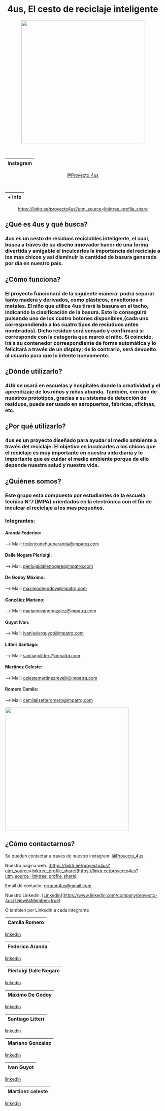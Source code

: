 <div align="center">

# 4us, El cesto de reciclaje inteligente

<img src="https://github.com/impatrq/4us/blob/f265eab5edb35ead9f11398bbf3d8ad37b8fc687/_4us_Logo.jpg" width="400" />

&nbsp;

|  Instagram  |
| ----------- |
[@Proyecto_4us](https://www.instagram.com/Proyecto_4us) 
  
&nbsp;
  
  | + info |
  | ----------- |
https://linktr.ee/proyecto4us?utm_source=linktree_profile_share
  
  

  
</div>

## ¿Qué es 4us y qué busca? 
### 4us es un cesto de residuos reciclables inteligente, el cual, busca a través de su diseño innovador hacer de una forma divertida y amigable el inculcarles la importancia del reciclaje a los mas chicos y así disminuir la cantidad de basura generada por día en nuestro país. 

## ¿Cómo funciona?
### El proyecto funcionará de la siguiente manera: podrá separar tanto madera y derivados, como plásticos, envoltorios o metales. El niño que utilice 4us tirará la basura en el tacho, indicando la clasificación de la basura. Esto lo conseguirá pulsando uno de los cuatro botones disponibles,(cada uno correspondiendo a los cuatro tipos de resiuduos antes nombrados). Dicho residuo será sensado y confirmará si corresponde con la categoría que marcó el niño. Si coincide, irá a su contenedor correspondiente de forma automática y lo felicitará a través de un display; de lo contrario, será devuelto al usuario para que lo intente nuevamente.

## ¿Dónde utilizarlo?
### 4US se usará en escuelas y hospitales donde la creatividad y el aprendizaje de los niños y niñas abunda. También, con uno de nuestros prototipos, gracias a su sistema de detección de residuos, puede ser usado en aeropuertos, fábricas, oficinas, etc.

## ¿Por qué utilizarlo?
### 4us es un proyecto diseñado para ayudar al medio ambiente a través del reciclaje. El objetivo es inculcarles a los chicos que el reciclaje es muy importante en nuestra vida diaria y lo importante que es cuidar el medio ambiente porque de ello depende nuestra salud y nuestra vida. 

## ¿Quiénes somos?
### Este grupo esta compuesto por estudiantes de la escuela tecnica N°7 (IMPA) orientados en la electrónica con el fin de inculcar el reciclaje a los mas pequeños.

### Integrantes:

#### Aranda Federico:
--> Mail: federiconehuenaranda@impatrq.com

#### Dalle Nogare Pierluigi:
--> Mail: pierluigidallenogare@impatrq.com

#### De Godoy Máximo:
--> Mail: maximodegodoy@impatrq.com

#### González Mariano:
--> Mail: marianoivangonzalez@impatrq.com

#### Guyot Ivan:
--> Mail: ivanjavierguyot@impatrq.com

#### Litteri Santiago:
--> Mail: santiagolitteri@impatrq.com

#### Martinez Celeste:
--> Mail: celestemartinezrevelli@impatrq.com

#### Romero Camila:
--> Mail: camilalisetteromero@impatrq.com


<img src="https://user-images.githubusercontent.com/103277938/204871554-b91ae2cb-19ed-493a-8c44-138090f13ec2.png" width="400" />

## ¿Cómo contactarnos? 
Se pueden contactar a través de nuestro instagram.
[@Proyecto_4us](https://www.instagram.com/Proyecto_4us)

Nuestra pagina web.
[https://linktr.ee/proyecto4us?utm_source=linktree_profile_share](https://linktr.ee/proyecto4us?utm_source=linktree_profile_share)

Email de contacto.
[grupon4us@gmail.com](grupon4us@gmail.com)

Nuestro Linkedin.
[[Linkedin](https://www.linkedin.com/company/proyecto-4us/?viewAsMember=true)](https://www.linkedin.com/company/proyecto-4us/?viewAsMember=true)

O tambien por Linkedin a cada integrante


| Camila Romero |
|-------------------|
[linkedin](https://www.linkedin.com/in/camilaromero23)

| Federico Aranda |
|-------------------|
[linkedin](https://www.linkedin.com/in/federico-aranda-27615a239)

| Pierluigi Dalle Nogare |
|-------------------|
[linkedin](https://www.linkedin.com/in/pierluigidn)

| Maximo De Godoy |
|-------------------|
[linkedin](https://www.linkedin.com/in/maximo-de-godoy-2124bb22a)

| Santiago Litteri |
|-------------------|
[linkedin](https://www.linkedin.com/in/santiago-litteri-97432a142)

| Mariano Gonzalez |
|-------------------|
[linkedin](https://www.linkedin.com/in/mariano-iv%C3%A1n-gonz%C3%A1lez-66828a239)

| Ivan Guyot |
|-------------------|
[linkedin](https://www.linkedin.com/in/ivan-guyot-8a13a7236)

| Martinez celeste |
|-------------------|
[linkedin](https://www.linkedin.com/in/celeste-martinez-revelli-9b24aa23b)

&nbsp;
